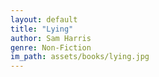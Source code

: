 ```yaml
---
layout: default
title: "Lying"
author: Sam Harris
genre: Non-Fiction
im_path: assets/books/lying.jpg
---
```

